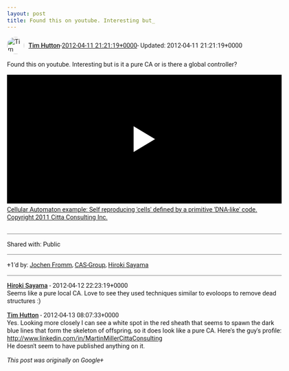 ```yaml
---
layout: post
title: Found this on youtube. Interesting but_
---
```


<html><head><meta charset="utf-8"><title>Found this on youtube. Interesting but is it a pure CA or is there a global c...</title><style>body {font: 11pt Roboto, Arial, sans-serif; max-width: 640px; margin: 24px;}.author-photo {border-radius: 50%; margin-right: 10px; width: 40px;}.author {font-weight: 500;}.main-content {margin: 15px 0 15px;}.post-title {font-weight: bold;}.location {display: block; margin-top: 15px;}.location img {float: left; margin-right: 5px; width: 20px;}.media-link {display: inline-block; max-width: 100%; vertical-align: top;}.media-link p {margin-top: 5px; max-height: 4em; overflow: scroll;}.media {max-height: 100vh; max-width: 100%;}.video-placeholder {background: black; display: flex; height: 300px; max-width: 100%; width: 640px;}.play-icon {border-bottom: 30px solid transparent; border-left: 50px solid white; border-top: 30px solid transparent; color: white; margin: auto;}.album {max-height: 800px; overflow: scroll; width: calc(100vw - 48px);}.album .media-link {margin-right: 5px; max-width: 250px;}.album .media {max-height: 250px;}.link-embed {border-top: 1px solid lightgrey; display: block; margin-top: 20px;}.link-embed img {max-width: 100%;}.inline-link-embed {display: block;}.inline-link-embed img {vertical-align: middle;}.link-title {display: inline-block; font-size: medium; font-weight: 300; padding-left: 1em;}.reshare-attribution {display: block; font-weight: bold; margin-bottom: 10px;}.poll-image {margin-bottom: 5px; max-height: 300px; max-width: 500px;}.poll-choice {align-items: center; display: flex; margin-bottom: 5px; max-width: 500px;}.poll-choice-percentage {background-color: lightblue; height: 100%; left: 0; position: absolute; z-index: -1;}.poll-choice-selected {margin-right: 5px;}.poll-choice-results {border: 1px solid lightgray; border-radius: 5px; display: flex; line-height: 40px; overflow: hidden; padding: 0 8px; position: relative;}.poll-choice-results, .poll-choice-description {flex-grow: 1; margin-right: 10px;}.poll-choice-image {width: 100%;}.poll-choice-image, .poll-choice-image img {max-height: 40px; max-width: 100px;}.poll-choice-votes {max-height: 100px; overflow: auto;}.plus-entity-embed {color: black; display: block; text-decoration: none;}.plus-entity-embed-cover-photo {max-height: 300px; max-width: 100%;}.plus-entity-embed-info {padding: 0 1em 1em;}.plus-entity-embed-info h2 {font-weight: 500; margin: 10px 0;}.plus-entity-embed-info p {font-size: small; margin: 0;}.collection-owner-avatar {border-radius: 50%; border: 2px solid white; height: 40px; margin-top: -22px;}.visibility {padding: 1em 0; border-top: 1px solid grey;}.post-activity {padding: 1em 0; border-top: 1px solid grey;}.comments {border-top: 1px solid gray; padding-top: 1em;}.comment + .comment {margin-top: 1em;}.comment .media-link, .comment .inline-link-embed {margin-top: 5px;}</style></head><body><div style="margin-bottom:1em;"><div style="display:flex; align-items:center"><img class="author-photo" src="https://lh4.googleusercontent.com/-epo4ZZKNqEw/AAAAAAAAAAI/AAAAAAAAVSU/qu3LpcHEnoQ/s64-c/photo.jpg" alt="Tim Hutton"><a href="https://plus.google.com/+TimHutton" target="_blank" class="author">Tim Hutton</a> - <a target="_blank" href="https://plus.google.com/+TimHutton/posts/FBsVaDFgqw8">2012-04-11 21:21:19+0000</a><span> - Updated: 2012-04-11 21:21:19+0000</span></div><div class="main-content">Found this on youtube. Interesting but is it a pure CA or is there a global controller?</div><a href="http://www.youtube.com/watch?v=aiwofzvCQuM" target="_blank" class="media-link"><div class="video-placeholder" title="Cellular Automaton example: Self reproducing &#39;cells&#39; defined by a primitive &#39;DNA-like&#39; code. Copyright 2011 Citta Consulting Inc."><span class="play-icon"></span></div><p>Cellular Automaton example: Self reproducing &#39;cells&#39; defined by a primitive &#39;DNA-like&#39; code. Copyright 2011 Citta Consulting Inc.</p></a></div><div class="visibility">Shared with: Public</div><div class="post-activity"><div class="plus-oners">+1'd by: <a href="https://plus.google.com/+JochenFromm">Jochen Fromm</a>, <a href="https://plus.google.com/106756744690722390074">CAS-Group</a>, <a href="https://plus.google.com/108656957140823938500">Hiroki Sayama</a></div></div><div class="comments"><div class="comment"><a target="_blank" href="https://plus.google.com/108656957140823938500" class="author">Hiroki Sayama</a><span class="time"> - 2012-04-12 22:23:19+0000</span><div class="comment-content">Seems like a pure local CA. Love to see they used techniques similar to evoloops to remove dead structures :)</div></div><div class="comment"><a target="_blank" href="https://plus.google.com/+TimHutton" class="author">Tim Hutton</a><span class="time"> - 2012-04-13 08:07:33+0000</span><div class="comment-content">Yes. Looking more closely I can see a white spot in the red sheath that seems to spawn the dark blue lines that form the skeleton of offspring, so it does look like a pure CA. Here&#39;s the guy&#39;s profile:<br><a rel="nofollow" target="_blank" href="http://www.linkedin.com/in/MartinMillerCittaConsulting" class="ot-anchor bidi_isolate" jslog="10929; track:click" dir="ltr">http://www.linkedin.com/in/MartinMillerCittaConsulting</a><br>He doesn&#39;t seem to have published anything on it.</div></div></div></body></html>

<i>This post was originally on Google+</i>